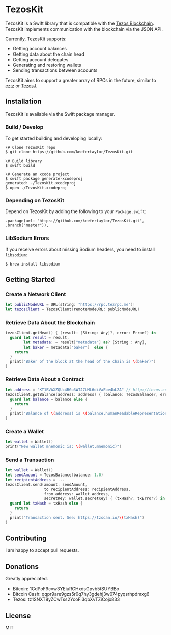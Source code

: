 # TezosKit

TezosKit is a Swift library that is compatible with the [Tezos Blockchain](https://tezos.com). TezosKit implements communication with the blockchain via the JSON API.

Currently, TezosKit supports:
* Getting account balances
* Getting data about the chain head
* Getting account delegates 
* Generating and restoring wallets 
* Sending transactions between accounts

TezosKit aims to support a greater array of RPCs in the future, similar to [eztz](https://github.com/TezTech/eztz) or [TezosJ](https://github.com/LMilfont/TezosJ-plainjava).

## Installation


TezosKit is available via the Swift package manager.

### Build / Develop

To get started building and developing locally:

```console
\# Clone TezosKit repo
$ git clone https://github.com/keefertaylor/TezosKit.git

\# Build library
$ swift build

\# Generate an xcode project
$ swift package generate-xcodeproj
generated: ./TezosKit.xcodeproj
$ open ./TezosKit.xcodeproj
```

### Depending on TezosKit

Depend on TezosKit by adding the following to your `Package.swift`:

```
.package(url: "https://github.com/keefertaylor/TezosKit.git", .branch("master")),
```

### LibSodium Errors

If you receive errors about missing Sodium headers, you need to install `libsodium`:

```console
$ brew install libsodium
```

## Getting Started

### Create a Network Client

```swift
let publicNodeURL = URL(string: "https://rpc.tezrpc.me")!
let tezosClient = TezosClient(remoteNodeURL: publicNodeURL)
```

### Retrieve Data About the Blockchain

```swift
tezosClient.getHead() { (result: [String: Any]?, error: Error?) in
  guard let result = result,
        let metadata: = result["metadata"] as? [String : Any],
        let baker = metadata["baker"]  else {
    return
  }
  print("Baker of the block at the head of the chain is \(baker)")
}
```

### Retrieve Data About a Contract

```swift
let address = "KT1BVAXZQUc4BGo3WTJ7UML6diVaEbe4bLZA" // http://tezos.community
tezosClient.getBalance(address: address) { (balance: TezosBalance?, error: Error?) in
  guard let balance = balance else {
    return
  }
  print("Balance of \(address) is \(balance.humanReadableRepresentation)")
}
```

### Create a Wallet

```swift
let wallet = Wallet()
print("New wallet mnemonic is: \(wallet.mnemonic)")
```

### Send a Transaction

```swift
let wallet = Wallet()
let sendAmount = TezosBalance(balance: 1.0)
let recipientAddress = ...
tezosClient.send(amount: sendAmount,
                 to recipientAddress: recipientAddress,
                 from address: wallet.address,
                 secretKey: wallet.secretKey) { (txHash?, txError?) in 
  guard let txHash = txHash else {
    return
  }
  print("Transaction sent. See: https://tzscan.io/\(txHash)")
}
```

## Contributing

I am happy to accept pull requests. 

## Donations

Greatly appreciated.

* Bitcoin: 1CdPoF9cvw3YEiuRCHxdsGpvb5tSUYBBo 
* Bitcoin Cash: qqpr9are9gzs5r0q7hy3gdehj3w074pyqsrhpdmxg6 
* Tezos: tz1SNXT8yZCwTss2YcoFi3qbXvTZiCojx833

## License

MIT
